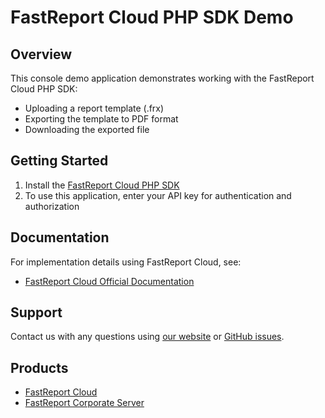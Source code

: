 # FastReport Cloud PHP SDK Demo

## Overview
This console demo application demonstrates working with the FastReport Cloud PHP SDK:
- Uploading a report template (.frx)
- Exporting the template to PDF format
- Downloading the exported file

## Getting Started

1. Install the [FastReport Cloud PHP SDK](https://github.com/FastReports/FastReport-Cloud-PHP)
2. To use this application, enter your API key for authentication and authorization

## Documentation
For implementation details using FastReport Cloud, see:
- [FastReport Cloud Official Documentation](https://www.fast-report.com/public_download/docs/Cloud/online/en/user/en-US/user/index.html)

## Support 

Contact us with any questions using [our website](https://www.fast-report.com/en/support/) or [GitHub issues](https://github.com/FastReports/FastReport-Cloud/issues). 

## Products
- [FastReport Cloud](https://www.fast-report.com/products/cloud)
- [FastReport Corporate Server](https://www.fast-report.com/products/corporate-server)
